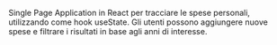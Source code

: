 Single Page Application in React per tracciare le spese personali, utilizzando come hook useState. Gli utenti possono aggiungere nuove spese e filtrare i risultati in base agli anni di interesse.
